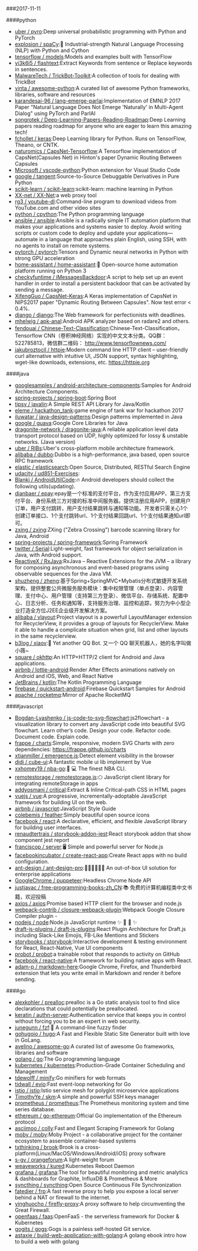 ###2017-11-11

####python
* [uber / pyro](https://github.com/uber/pyro):Deep universal probabilistic programming with Python and PyTorch
* [explosion / spaCy](https://github.com/explosion/spaCy):💫 Industrial-strength Natural Language Processing (NLP) with Python and Cython
* [tensorflow / models](https://github.com/tensorflow/models):Models and examples built with TensorFlow
* [vi3k6i5 / flashtext](https://github.com/vi3k6i5/flashtext):Extract Keywords from sentence or Replace keywords in sentences.
* [MalwareTech / TrickBot-Toolkit](https://github.com/MalwareTech/TrickBot-Toolkit):A collection of tools for dealing with TrickBot
* [vinta / awesome-python](https://github.com/vinta/awesome-python):A curated list of awesome Python frameworks, libraries, software and resources
* [karandesai-96 / lang-emerge-parlai](https://github.com/karandesai-96/lang-emerge-parlai):Implementation of EMNLP 2017 Paper "Natural Language Does Not Emerge 'Naturally' in Multi-Agent Dialog" using PyTorch and ParlAI
* [songrotek / Deep-Learning-Papers-Reading-Roadmap](https://github.com/songrotek/Deep-Learning-Papers-Reading-Roadmap):Deep Learning papers reading roadmap for anyone who are eager to learn this amazing tech!
* [fchollet / keras](https://github.com/fchollet/keras):Deep Learning library for Python. Runs on TensorFlow, Theano, or CNTK.
* [naturomics / CapsNet-Tensorflow](https://github.com/naturomics/CapsNet-Tensorflow):A Tensorflow implementation of CapsNet(Capsules Net) in Hinton's paper Dynamic Routing Between Capsules
* [Microsoft / vscode-python](https://github.com/Microsoft/vscode-python):Python extension for Visual Studio Code
* [google / tangent](https://github.com/google/tangent):Source-to-Source Debuggable Derivatives in Pure Python
* [scikit-learn / scikit-learn](https://github.com/scikit-learn/scikit-learn):scikit-learn: machine learning in Python
* [XX-net / XX-Net](https://github.com/XX-net/XX-Net):a web proxy tool
* [rg3 / youtube-dl](https://github.com/rg3/youtube-dl):Command-line program to download videos from YouTube.com and other video sites
* [python / cpython](https://github.com/python/cpython):The Python programming language
* [ansible / ansible](https://github.com/ansible/ansible):Ansible is a radically simple IT automation platform that makes your applications and systems easier to deploy. Avoid writing scripts or custom code to deploy and update your applications— automate in a language that approaches plain English, using SSH, with no agents to install on remote systems.
* [pytorch / pytorch](https://github.com/pytorch/pytorch):Tensors and Dynamic neural networks in Python with strong GPU acceleration
* [home-assistant / home-assistant](https://github.com/home-assistant/home-assistant):🏡 Open-source home automation platform running on Python 3
* [checkyfuntime / iMessagesBackdoor](https://github.com/checkyfuntime/iMessagesBackdoor):A script to help set up an event handler in order to install a persistent backdoor that can be activated by sending a message.
* [XifengGuo / CapsNet-Keras](https://github.com/XifengGuo/CapsNet-Keras):A Keras implementation of CapsNet in NIPS2017 paper "Dynamic Routing Between Capsules". Now test error < 0.4%.
* [django / django](https://github.com/django/django):The Web framework for perfectionists with deadlines.
* [mhelwig / apk-anal](https://github.com/mhelwig/apk-anal):Android APK analyzer based on radare2 and others.
* [fendouai / Chinese-Text-Classification](https://github.com/fendouai/Chinese-Text-Classification):Chinese-Text-Classification，Tensorflow CNN（卷积神经网络）实现的中文文本分类。QQ群：522785813，微信群二维码： http://www.tensorflownews.com/
* [jakubroztocil / httpie](https://github.com/jakubroztocil/httpie):Modern command line HTTP client – user-friendly curl alternative with intuitive UI, JSON support, syntax highlighting, wget-like downloads, extensions, etc. https://httpie.org

####java
* [googlesamples / android-architecture-components](https://github.com/googlesamples/android-architecture-components):Samples for Android Architecture Components.
* [spring-projects / spring-boot](https://github.com/spring-projects/spring-boot):Spring Boot
* [tipsy / javalin](https://github.com/tipsy/javalin):A Simple REST API Library for Java/Kotlin
* [eleme / hackathon_tank](https://github.com/eleme/hackathon_tank):game engine of tank war for hackathon 2017
* [iluwatar / java-design-patterns](https://github.com/iluwatar/java-design-patterns):Design patterns implemented in Java
* [google / guava](https://github.com/google/guava):Google Core Libraries for Java
* [dragonite-network / dragonite-java](https://github.com/dragonite-network/dragonite-java):A reliable application level data transport protocol based on UDP, highly optimized for lossy & unstable networks. (Java version)
* [uber / RIBs](https://github.com/uber/RIBs):Uber's cross-platform mobile architecture framework.
* [alibaba / dubbo](https://github.com/alibaba/dubbo):Dubbo is a high-performance, java based, open source RPC framework
* [elastic / elasticsearch](https://github.com/elastic/elasticsearch):Open Source, Distributed, RESTful Search Engine
* [udacity / ud851-Exercises](https://github.com/udacity/ud851-Exercises):
* [Blankj / AndroidUtilCode](https://github.com/Blankj/AndroidUtilCode):🔥 Android developers should collect the following utils(updating).
* [dianbaer / epay](https://github.com/dianbaer/epay):epay是一个标准的支付平台，作为支付应用APP、第三方支付平台、身份系统三方对接的标准中间服务器。提供注册应用APP，创建用户订单，用户支付跳转，用户支付结果跳转与通知等功能。开发者只需关心1个创建订单接口、1个支付跳转url、1个支付结果回跳url、1个支付结果通知url即可。
* [zxing / zxing](https://github.com/zxing/zxing):ZXing ("Zebra Crossing") barcode scanning library for Java, Android
* [spring-projects / spring-framework](https://github.com/spring-projects/spring-framework):Spring Framework
* [twitter / Serial](https://github.com/twitter/Serial):Light-weight, fast framework for object serialization in Java, with Android support.
* [ReactiveX / RxJava](https://github.com/ReactiveX/RxJava):RxJava – Reactive Extensions for the JVM – a library for composing asynchronous and event-based programs using observable sequences for the Java VM.
* [shuzheng / zheng](https://github.com/shuzheng/zheng):基于Spring+SpringMVC+Mybatis分布式敏捷开发系统架构，提供整套公共微服务服务模块：集中权限管理（单点登录）、内容管理、支付中心、用户管理（支持第三方登录）、微信平台、存储系统、配置中心、日志分析、任务和通知等，支持服务治理、监控和追踪，努力为中小型企业打造全方位J2EE企业级开发解决方案。
* [alibaba / vlayout](https://github.com/alibaba/vlayout):Project vlayout is a powerfull LayoutManager extension for RecyclerView, it provides a group of layouts for RecyclerView. Make it able to handle a complicate situation when grid, list and other layouts in the same recyclerview.
* [b3log / xiaov](https://github.com/b3log/xiaov):👰 Yet another QQ Bot. 又一个 QQ 聊天机器人，她的名字叫做小薇~
* [square / okhttp](https://github.com/square/okhttp):An HTTP+HTTP/2 client for Android and Java applications.
* [airbnb / lottie-android](https://github.com/airbnb/lottie-android):Render After Effects animations natively on Android and iOS, Web, and React Native
* [JetBrains / kotlin](https://github.com/JetBrains/kotlin):The Kotlin Programming Language
* [firebase / quickstart-android](https://github.com/firebase/quickstart-android):Firebase Quickstart Samples for Android
* [apache / rocketmq](https://github.com/apache/rocketmq):Mirror of Apache RocketMQ

####javascript
* [Bogdan-Lyashenko / js-code-to-svg-flowchart](https://github.com/Bogdan-Lyashenko/js-code-to-svg-flowchart):js2flowchart - a visualization library to convert any JavaScript code into beautiful SVG flowchart. Learn other’s code. Design your code. Refactor code. Document code. Explain code.
* [frappe / charts](https://github.com/frappe/charts):Simple, responsive, modern SVG Charts with zero dependencies: https://frappe.github.io/charts
* [xtianmiller / emergence.js](https://github.com/xtianmiller/emergence.js):Detect element visibility in the browser
* [didi / cube-ui](https://github.com/didi/cube-ui):A fantastic mobile ui lib implement by Vue
* [xxhomey19 / nba-go](https://github.com/xxhomey19/nba-go):🏀 💻 The finest NBA CLI.
* [remotestorage / remotestorage.js](https://github.com/remotestorage/remotestorage.js):⬡ JavaScript client library for integrating remoteStorage in apps
* [addyosmani / critical](https://github.com/addyosmani/critical):Extract & Inline Critical-path CSS in HTML pages
* [vuejs / vue](https://github.com/vuejs/vue):A progressive, incrementally-adoptable JavaScript framework for building UI on the web.
* [airbnb / javascript](https://github.com/airbnb/javascript):JavaScript Style Guide
* [colebemis / feather](https://github.com/colebemis/feather):Simply beautiful open source icons
* [facebook / react](https://github.com/facebook/react):A declarative, efficient, and flexible JavaScript library for building user interfaces.
* [renaudtertrais / storybook-addon-jest](https://github.com/renaudtertrais/storybook-addon-jest):React storybook addon that show component jest report
* [franciscop / server](https://github.com/franciscop/server):🖥 Simple and powerful server for Node.js
* [facebookincubator / create-react-app](https://github.com/facebookincubator/create-react-app):Create React apps with no build configuration.
* [ant-design / ant-design-pro](https://github.com/ant-design/ant-design-pro):👨🏻‍💻👩🏻‍💻 An out-of-box UI solution for enterprise applications
* [GoogleChrome / puppeteer](https://github.com/GoogleChrome/puppeteer):Headless Chrome Node API
* [justjavac / free-programming-books-zh_CN](https://github.com/justjavac/free-programming-books-zh_CN):📚 免费的计算机编程类中文书籍，欢迎投稿
* [axios / axios](https://github.com/axios/axios):Promise based HTTP client for the browser and node.js
* [webpack-contrib / closure-webpack-plugin](https://github.com/webpack-contrib/closure-webpack-plugin):Webpack Google Closure Compiler plugin -
* [nodejs / node](https://github.com/nodejs/node):Node.js JavaScript runtime ✨ 🐢 🚀 ✨
* [draft-js-plugins / draft-js-plugins](https://github.com/draft-js-plugins/draft-js-plugins):React Plugin Architecture for Draft.js including Slack-Like Emojis, FB-Like Mentions and Stickers
* [storybooks / storybook](https://github.com/storybooks/storybook):Interactive development & testing environment for React, React-Native, Vue UI components
* [probot / probot](https://github.com/probot/probot):a trainable robot that responds to activity on GitHub
* [facebook / react-native](https://github.com/facebook/react-native):A framework for building native apps with React.
* [adam-p / markdown-here](https://github.com/adam-p/markdown-here):Google Chrome, Firefox, and Thunderbird extension that lets you write email in Markdown and render it before sending.

####go
* [alexkohler / prealloc](https://github.com/alexkohler/prealloc):prealloc is a Go static analysis tool to find slice declarations that could potentially be preallocated.
* [keratin / authn-server](https://github.com/keratin/authn-server):Authentication service that keeps you in control without forcing you to be an expert in web security.
* [junegunn / fzf](https://github.com/junegunn/fzf):🌸 A command-line fuzzy finder
* [gohugoio / hugo](https://github.com/gohugoio/hugo):A Fast and Flexible Static Site Generator built with love in GoLang.
* [avelino / awesome-go](https://github.com/avelino/awesome-go):A curated list of awesome Go frameworks, libraries and software
* [golang / go](https://github.com/golang/go):The Go programming language
* [kubernetes / kubernetes](https://github.com/kubernetes/kubernetes):Production-Grade Container Scheduling and Management
* [tdewolff / minify](https://github.com/tdewolff/minify):Go minifiers for web formats
* [tidwall / evio](https://github.com/tidwall/evio):Fast event-loop networking for Go
* [istio / istio](https://github.com/istio/istio):Istio service mesh for polyglot microservice applications
* [TimothyYe / skm](https://github.com/TimothyYe/skm):A simple and powerful SSH keys manager
* [prometheus / prometheus](https://github.com/prometheus/prometheus):The Prometheus monitoring system and time series database.
* [ethereum / go-ethereum](https://github.com/ethereum/go-ethereum):Official Go implementation of the Ethereum protocol
* [asciimoo / colly](https://github.com/asciimoo/colly):Fast and Elegant Scraping Framework for Golang
* [moby / moby](https://github.com/moby/moby):Moby Project - a collaborative project for the container ecosystem to assemble container-based systems
* [txthinking / brook](https://github.com/txthinking/brook):Brook is a cross-platform(Linux/MacOS/Windows/Android/iOS) proxy software
* [s-gv / orangeforum](https://github.com/s-gv/orangeforum):A light-weight forum
* [weaveworks / kured](https://github.com/weaveworks/kured):Kubernetes Reboot Daemon
* [grafana / grafana](https://github.com/grafana/grafana):The tool for beautiful monitoring and metric analytics & dashboards for Graphite, InfluxDB & Prometheus & More
* [syncthing / syncthing](https://github.com/syncthing/syncthing):Open Source Continuous File Synchronization
* [fatedier / frp](https://github.com/fatedier/frp):A fast reverse proxy to help you expose a local server behind a NAT or firewall to the internet.
* [yinghuocho / firefly-proxy](https://github.com/yinghuocho/firefly-proxy):A proxy software to help circumventing the Great Firewall.
* [openfaas / faas](https://github.com/openfaas/faas):OpenFaaS - the serverless framework for Docker & Kubernetes
* [gogits / gogs](https://github.com/gogits/gogs):Gogs is a painless self-hosted Git service.
* [astaxie / build-web-application-with-golang](https://github.com/astaxie/build-web-application-with-golang):A golang ebook intro how to build a web with golang
